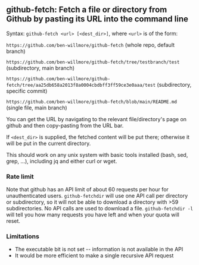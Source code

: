 ## github-fetch: Fetch a file or directory from Github by pasting its URL into the command line
  
Syntax: `github-fetch <url> [<dest_dir>]`, where `<url>` is of the form:

`https://github.com/ben-willmore/github-fetch` (whole repo, default branch)

`https://github.com/ben-willmore/github-fetch/tree/testbranch/test` (subdirectory, main branch)

`https://github.com/ben-willmore/github-fetch/tree/aa25db658a2013f8a0004cbdbff3ff59ce3e0aaa/test` (subdirectory, specific commit)

`https://github.com/ben-willmore/github-fetch/blob/main/README.md` (single file, main branch)

You can get the URL by navigating to the relevant file/directory\'s page on github and then copy-pasting from the URL bar.  

If `<dest_dir>` is supplied, the fetched content will be put there; otherwise it will be put in the current directory.

This should work on any unix system with basic tools installed (bash, sed, grep, ...), including jq and either curl or wget.

### Rate limit

Note that github has an API limit of about 60 requests per hour for unauthenticated users. `github-fetchdir` will use one API call per directory or subdirectory, so it will not be able to download a directory with >59 subdirectories. No API calls are used to download a file. `github-fetchdir -l` will tell you how many requests you have left and when your quota will reset.

### Limitations

* The executable bit is not set -- information is not available in the API
* It would be more efficient to make a single recursive API request